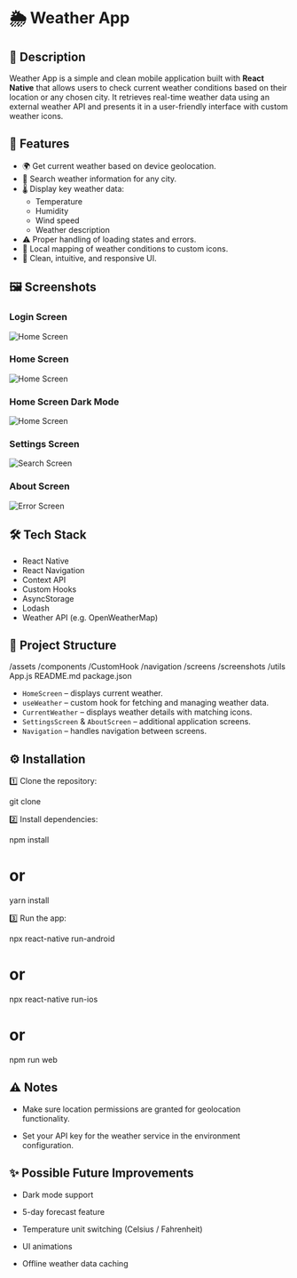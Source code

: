 # 🌦️ Weather App

## 📄 Description

Weather App is a simple and clean mobile application built with **React Native** that allows users to check current weather conditions based on their location or any chosen city. It retrieves real-time weather data using an external weather API and presents it in a user-friendly interface with custom weather icons.

## 🚀 Features

- 🌍 Get current weather based on device geolocation.
- 🔎 Search weather information for any city.
- 🌡️ Display key weather data:
  - Temperature
  - Humidity
  - Wind speed
  - Weather description
- ⚠️ Proper handling of loading states and errors.
- 🎯 Local mapping of weather conditions to custom icons.
- 💎 Clean, intuitive, and responsive UI.

## 🖼️ Screenshots

### Login Screen  
![Home Screen](screenshots/screenLogin.jpg)

### Home Screen  
![Home Screen](screenshots/screenHome.jpg)

### Home Screen Dark Mode  
![Home Screen](screenshots/screenDarkMode.jpg)

### Settings Screen  
![Search Screen](screenshots/screenSettings.jpg)

### About Screen  
![Error Screen](screenshots/screenAbout.jpg)

## 🛠️ Tech Stack

- React Native
- React Navigation
- Context API
- Custom Hooks
- AsyncStorage
- Lodash
- Weather API (e.g. OpenWeatherMap)

## 📁 Project Structure

/assets
/components
/CustomHook
/navigation
/screens
/screenshots
/utils
App.js
README.md
package.json


- `HomeScreen` – displays current weather.
- `useWeather` – custom hook for fetching and managing weather data.
- `CurrentWeather` – displays weather details with matching icons.
- `SettingsScreen` & `AboutScreen` – additional application screens.
- `Navigation` – handles navigation between screens.

## ⚙️ Installation

1️⃣ Clone the repository:

git clone <repository-url>

2️⃣ Install dependencies:

npm install
# or
yarn install

3️⃣ Run the app:

npx react-native run-android
# or

npx react-native run-ios
# or

npm run web

## ⚠️ Notes

- Make sure location permissions are granted for geolocation functionality.

- Set your API key for the weather service in the environment configuration.

## ✨ Possible Future Improvements

- Dark mode support

- 5-day forecast feature

- Temperature unit switching (Celsius / Fahrenheit)

- UI animations

- Offline weather data caching